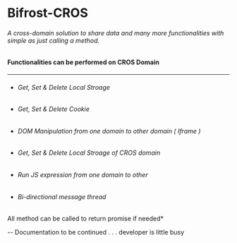 # Bifrost-CROS
###### A cross-domain solution to share data and many more  functionalities with simple as just calling a method.
#### Functionalities can be performed on CROS Domain
 -------------
- ###### Get, Set & Delete  Local Stroage 
- ###### Get, Set & Delete  Cookie
- ###### DOM Manipulation from one domain to other domain ( Iframe )
- ###### Get, Set & Delete  Local Stroage of CROS domain
- ###### Run JS expression from one domain to other
- ###### Bi-directional message thread

All method can be called to return promise if needed*

-- Documentation to be continued . . .  developer is little busy


